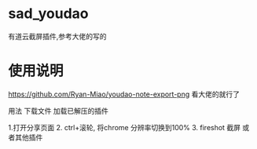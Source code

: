 # sad_youdao
有道云截屏插件,参考大佬的写的

# 使用说明
https://github.com/Ryan-Miao/youdao-note-export-png
看大佬的就行了

用法 下载文件 加载已解压的插件

1.打开分享页面
2. ctrl+滚轮, 将chrome 分辨率切换到100%
3. fireshot 截屏 或者其他插件

